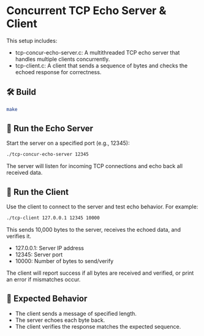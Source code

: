 # Concurrent TCP Echo Server & Client

This setup includes:
- tcp-concur-echo-server.c: A multithreaded TCP echo server that handles multiple clients concurrently.
- tcp-client.c: A client that sends a sequence of bytes and checks the echoed response for correctness.

## 🛠️ Build
```bash
make
```

## 🚀 Run the Echo Server

Start the server on a specified port (e.g., 12345):

```bash
./tcp-concur-echo-server 12345
```

The server will listen for incoming TCP connections and echo back all received data.

## 🧪 Run the Client

Use the client to connect to the server and test echo behavior. For example:

```bash
./tcp-client 127.0.0.1 12345 10000
```

This sends 10,000 bytes to the server, receives the echoed data, and verifies it.
- 127.0.0.1: Server IP address
- 12345: Server port
- 10000: Number of bytes to send/verify

The client will report success if all bytes are received and verified, or print an error if mismatches occur.

## 🔄 Expected Behavior
- The client sends a message of specified length.
- The server echoes each byte back.
- The client verifies the response matches the expected sequence.
